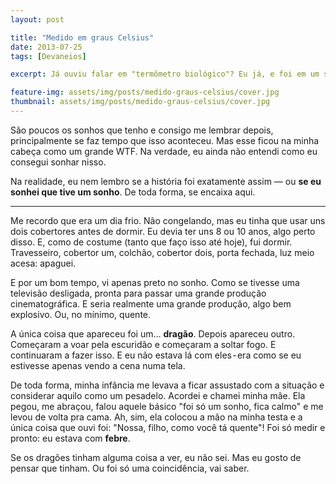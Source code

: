 ```yaml
---
layout: post

title: "Medido em graus Celsius"
date: 2013-07-25
tags: [Devaneios]

excerpt: Já ouviu falar em "termômetro biológico"? Eu já, e foi em um sonho.

feature-img: assets/img/posts/medido-graus-celsius/cover.jpg
thumbnail: assets/img/posts/medido-graus-celsius/cover.jpg
---
```


São poucos os sonhos que tenho e consigo me lembrar depois, principalmente se faz tempo que isso aconteceu. Mas esse ficou na minha cabeça como um grande WTF. Na verdade, eu ainda não entendi como eu consegui sonhar nisso.

Na realidade, eu nem lembro se a história foi exatamente assim — ou **se eu sonhei que tive um sonho**. De toda forma, se encaixa aqui.

---

Me recordo que era um dia frio. Não congelando, mas eu tinha que usar uns dois cobertores antes de dormir. Eu devia ter uns 8 ou 10 anos, algo perto disso. E, como de costume (tanto que faço isso até hoje), fui dormir. Travesseiro, cobertor um, colchão, cobertor dois, porta fechada, luz meio acesa: apaguei.

E por um bom tempo, vi apenas preto no sonho. Como se tivesse uma televisão desligada, pronta para passar uma grande produção cinematográfica. E seria realmente uma grande produção, algo bem explosivo. Ou, no mínimo, quente.

A única coisa que apareceu foi um… **dragão**. Depois apareceu outro. Começaram a voar pela escuridão e começaram a soltar fogo. E continuaram a fazer isso. E eu não estava lá com eles - era como se eu estivesse apenas vendo a cena numa tela.

De toda forma, minha infância me levava a ficar assustado com a situação e considerar aquilo como um pesadelo. Acordei e chamei minha mãe. Ela pegou, me abraçou, falou aquele básico "foi só um sonho, fica calmo" e me levou de volta pra cama. Ah, sim, ela colocou a mão na minha testa e a única coisa que ouvi foi: "Nossa, filho, como você tá quente"!
Foi só medir e pronto: eu estava com **febre**.

Se os dragões tinham alguma coisa a ver, eu não sei. Mas eu gosto de pensar que tinham. Ou foi só uma coincidência, vai saber.
